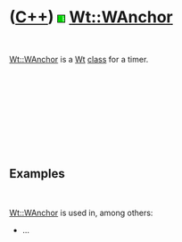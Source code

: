 



 

 

 

 

 

([C++](Cpp.md)) ![Wt](PicWt.png) [Wt::WAnchor](CppWAnchor.md)
===============================================================

 

[Wt::WAnchor](CppWAnchor.md) is a [Wt](CppWt.md) [class](CppClass.md)
for a timer.

 

 

 

 

 

Examples
--------

 

[Wt::WAnchor](CppWAnchor.md) is used in, among others:

-   ...

 

 

 

 

 





 



